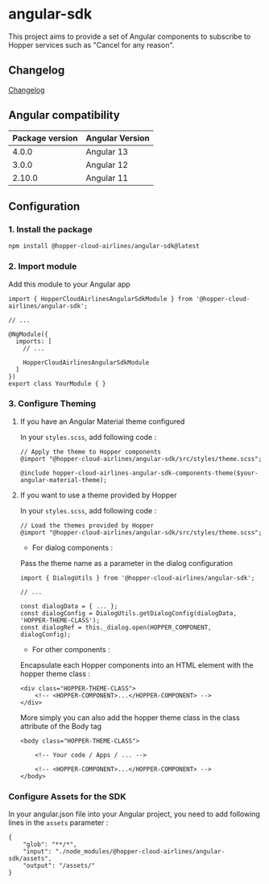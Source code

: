 # angular-sdk

This project aims to provide a set of Angular components to subscribe to Hopper services such as "Cancel for any reason".

## Changelog

[Changelog](https://github.com/hopper/hc-airlines-angular/blob/main/projects/angular-sdk/CHANGELOG.md)

## Angular compatibility

|  Package version 	|   Angular Version	|
|---	            |---	            |
|   4.0.0	        |   Angular 13	    |
|   3.0.0	        |   Angular 12	    |
|   2.10.0	        |   Angular 11	    |

## Configuration

### 1. Install the package

```
npm install @hopper-cloud-airlines/angular-sdk@latest
```

### 2. Import module

Add this module to your Angular app

```
import { HopperCloudAirlinesAngularSdkModule } from '@hopper-cloud-airlines/angular-sdk';

// ...

@NgModule({
  imports: [
    // ...

    HopperCloudAirlinesAngularSdkModule
  ]
})
export class YourModule { }
```

### 3. Configure Theming

1. If you have an Angular Material theme configured

    In your `styles.scss`, add following code :

    ```
    // Apply the theme to Hopper components 
    @import "@hopper-cloud-airlines/angular-sdk/src/styles/theme.scss";
    
    @include hopper-cloud-airlines-angular-sdk-components-theme($your-angular-material-theme);
    ```

2. If you want to use a theme provided by Hopper

    In your `styles.scss`, add following code :

    ```
    // Load the themes provided by Hopper
    @import "@hopper-cloud-airlines/angular-sdk/src/styles/theme.scss";
    ```

    - For dialog components :

    Pass the theme name as a parameter in the dialog configuration

    ```
    import { DialogUtils } from '@hopper-cloud-airlines/angular-sdk';

    // ...

    const dialogData = { ... };
    const dialogConfig = DialogUtils.getDialogConfig(dialogData, 'HOPPER-THEME-CLASS');
    const dialogRef = this._dialog.open(HOPPER_COMPONENT, dialogConfig);
    ```
    - For other components :

    Encapsulate each Hopper components into an HTML element with the hopper theme class :

    ```
    <div class="HOPPER-THEME-CLASS">
        <!-- <HOPPER-COMPONENT>...</HOPPER-COMPONENT> -->
    </div>
    ```

    More simply you can also add the hopper theme class in the class attribute of the Body tag

    ```
    <body class="HOPPER-THEME-CLASS">

        <!-- Your code / Apps / ... -->

        <!-- <HOPPER-COMPONENT>...</HOPPER-COMPONENT> -->
    </body>
    ```

### Configure Assets for the SDK

In your angular.json file into your Angular project, you need to add following lines in the `assets` parameter :

```
{
    "glob": "**/*",
    "input": "./node_modules/@hopper-cloud-airlines/angular-sdk/assets",
    "output": "/assets/"
}
```
